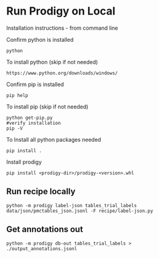 # Run Prodigy on Local 

Installation instructions - from command line 

Confirm python is installed 
```
python
```
To install python (skip if not needed)
```
https://www.python.org/downloads/windows/
```
Confirm pip is installed 
```
pip help
```

To install pip (skip if not needed)
```
python get-pip.py
#verify installation
pip -V
```

To Install all python packages needed 
```
pip install .
```

Install prodigy
```
pip install <prodigy-dir>/prodigy-<version>.whl 
```
## Run recipe locally  
```
python -m prodigy label-json tables_trial_labels data/json/pmctables_json.jsonl -F recipe/label-json.py
```
## Get annotations out 

```
python -m prodigy db-out tables_trial_labels > ./output_annotations.jsonl
```


